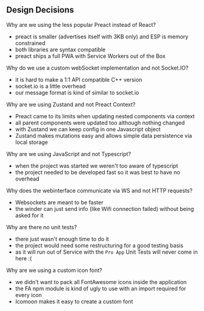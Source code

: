 ## Design Decisions
Why are we using the less popular Preact instead of React?
- preact is smaller (advertises itself with 3KB only) and ESP is memory constrained
- both libraries are syntax compatible
- preact ships a full PWA with Service Workers out of the Box

Why do we use a custom webSocket implementation and not Socket.IO?
- it is hard to make a 1:1 API compatible C++ version
- socket.io is a little overhead
- our message format is kind of similar to socket.io

Why are we using Zustand and not Preact Context?
- Preact came to its limits when updating nested components via context
- all parent components were updated too although nothing changed
- with Zustand we can keep config in one Javascript object
- Zustand makes mutations easy and allows simple data persistence via local storage

Why are we using JavaScript and not Typescript?
- when the project was started we weren't too aware of typescript
- the project needed to be developed fast so it was best to have no overhead

Why does the webinterface communicate via WS and not HTTP requests?
- Websockets are meant to be faster
- the winder can just send info (like Wifi connection failed) without being asked for it

Why are there no unit tests?
- there just wasn't enough time to do it
- the project would need some restructuring for a good testing basis
- as it will run out of Service with the `Pro App` Unit Tests will never come in here :(

Why are we using a custom icon font?
- we didn't want to pack all FontAwesome icons inside the application
- the FA npm module is kind of ugly to use with an import required for every icon
- Icomoon makes it easy to create a custom font
